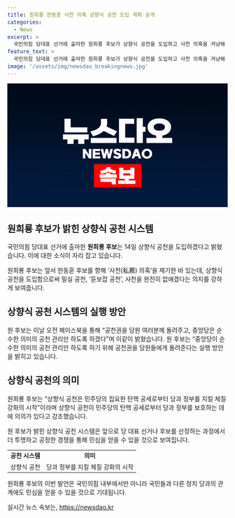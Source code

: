 ```yaml
---
title: 원희룡 한동훈 사천 의혹 상향식 공천 도입 계획 공개
categories:
  - News
excerpt: >
  국민의힘 당대표 선거에 출마한 원희룡 후보가 상향식 공천을 도입하고 사천 의혹을 겨냥해 당원들의 공천권을 확대할 것을 약속했다. 또한, 민주당의 탄핵 공세에 대응하기 위해 상향식 공천 시스템을 제안하며 밀실 공천을 없애겠다고 밝혔다. 한동훈 후보를 향한 의혹과 반박 사이의 공천 논란이 한동훈 후보와의 전당대회를 향한 레이스를 가열시키고 있습니다.
feature_text: >
  국민의힘 당대표 선거에 출마한 원희룡 후보가 상향식 공천을 도입하고 사천 의혹을 겨냥해 당원들의 공천권을 확대할 것을 약속했다. 또한, 민주당의 탄핵 공세에 대응하기 위해 상향식 공천 시스템을 제안하며 밀실 공천을 없애겠다고 밝혔다. 한동훈 후보를 향한 의혹과 반박 사이의 공천 논란이 한동훈 후보와의 전당대회를 향한 레이스를 가열시키고 있습니다.
image: '/assets/img/newsdao_breakingnews.jpg'
---
```


<p><img src="/assets/img/newsdao_breakingnews.jpg" alt="flaretime 속보" /></p>

<h2 data-ke-size="size26">원희룡 후보가 밝힌 상향식 공천 시스템</h2>

<p>국민의힘 당대표 선거에 출마한 <b>원희룡 후보</b>는 14일 상향식 공천을 도입하겠다고 밝혔습니다. 이에 대한 소식이 자리 잡고 있습니다.</p>

<p data-ke-size="size16">원희룡 후보는 앞서 한동훈 후보를 향해 ‘사천(私薦) 의혹’을 제기한 바 있는데, 상향식 공천을 도입함으로써 밀실 공천, ‘듣보잡 공천’, 사천을 완전히 없애겠다는 의지를 강하게 보여줍니다.</p>

<h2 data-ke-size="size26">상향식 공천 시스템의 실행 방안</h2>

<p>원 후보는 이날 오전 페이스북을 통해 “공천권을 당원 여러분께 돌려주고, 중앙당은 순수한 의미의 공천 관리만 하도록 하겠다”며 이같이 밝혔습니다. 원 후보는 “중앙당이 순수한 의미의 공천 관리만 하도록 하기 위해 공천권을 당원들에게 돌려준다는 실행 방안을 밝히고 있습니다. </p>

<h2 data-ke-size="size26">상향식 공천의 의미</h2>

<p>원희룡 후보는 “상향식 공천은 민주당의 집요한 탄핵 공세로부터 당과 정부를 지킬 체질 강화의 시작”이라며 상향식 공천이 민주당의 탄핵 공세로부터 당과 정부를 보호하는 데에 의의가 있다고 강조했습니다.</p>

<p data-ke-size="size16">원 후보가 밝힌 상향식 공천 시스템은 앞으로 당 대표 선거나 후보를 선정하는 과정에서 더 투명하고 공정한 경쟁을 통해 민심을 얻을 수 있을 것으로 보여집니다.</p>

<table>
  <tr>
    <td style="text-align: center; height: 17px;"><b>공천 시스템</b></td>
    <td style="text-align: center; height: 17px;"><b>의미</b></td>
  </tr>
  <tr>
    <td style="text-align: center; height: 17px;">상향식 공천</td>
    <td style="text-align: center; height: 17px;">당과 정부를 지킬 체질 강화의 시작</td>
  </tr>
</table>

<p>원희룡 후보의 이번 발언은 국민의힘 내부에서만 아니라 국민들과 다른 정치 당과의 관계에도 민심을 얻을 수 있을 것으로 기대됩니다.</p>
실시간 뉴스 속보는, <a href="https://newsdao.kr" rel="dofollow">https://newsdao.kr</a>


